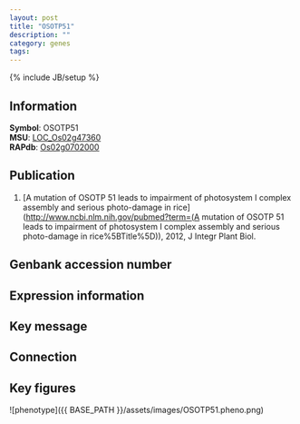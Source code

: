 ```yaml
---
layout: post
title: "OSOTP51"
description: ""
category: genes
tags: 
---
```

{% include JB/setup %}

## Information
__Symbol__: OSOTP51  
__MSU__: [LOC_Os02g47360](http://rice.plantbiology.msu.edu/cgi-bin/ORF_infopage.cgi?orf=LOC_Os02g47360)  
__RAPdb__: [Os02g0702000](http://rapdb.dna.affrc.go.jp/viewer/gbrowse_details/irgsp1?name=Os02g0702000)  

## Publication
1. [A mutation of OSOTP 51 leads to impairment of photosystem I complex assembly and serious photo-damage in rice](http://www.ncbi.nlm.nih.gov/pubmed?term=(A mutation of OSOTP 51 leads to impairment of photosystem I complex assembly and serious photo-damage in rice%5BTitle%5D)), 2012, J Integr Plant Biol.

## Genbank accession number

## Expression information

## Key message

## Connection

## Key figures
![phenotype]({{ BASE_PATH }}/assets/images/OSOTP51.pheno.png)


